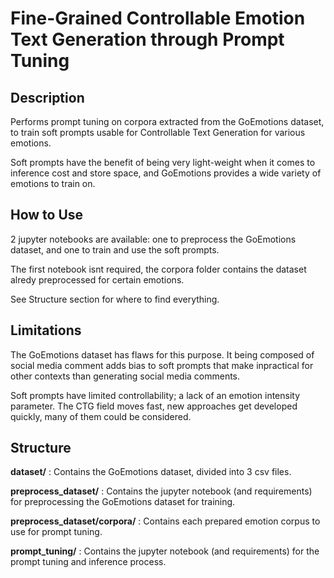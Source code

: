 # Fine-Grained Controllable Emotion Text Generation through Prompt Tuning
## Description
Performs prompt tuning on corpora extracted from the GoEmotions dataset, to train soft prompts usable for Controllable Text Generation for various emotions.

Soft prompts have the benefit of being very light-weight when it comes to inference cost and store space, and GoEmotions provides a wide variety of emotions to train on.

## How to Use
2 jupyter notebooks are available: one to preprocess the GoEmotions dataset, and one to train and use the soft prompts.

The first notebook isnt required, the corpora folder contains the dataset alredy preprocessed for certain emotions.

See Structure section for where to find everything. 

## Limitations
The GoEmotions dataset has flaws for this purpose. It being composed of social media comment adds bias to soft prompts that make inpractical for other contexts than generating social media comments. 

Soft prompts have limited controllability; a lack of an emotion intensity parameter. The CTG field moves fast, new approaches get developed quickly, many of them could be considered.

## Structure
**dataset/** : Contains the GoEmotions dataset, divided into 3 csv files.

**preprocess_dataset/** : Contains the jupyter notebook (and requirements) for preprocessing the GoEmotions dataset for training.

**preprocess_dataset/corpora/** : Contains each prepared emotion corpus to use for prompt tuning.

**prompt_tuning/** : Contains the jupyter notebook (and requirements) for the prompt tuning and inference process.
